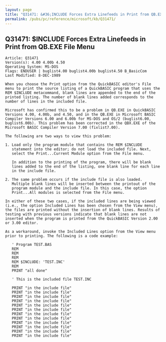 ```yaml
---
layout: page
title: "Q31471: &#36;INCLUDE Forces Extra Linefeeds in Print from QB.EXE File Menu"
permalink: /pubs/pc/reference/microsoft/kb/Q31471/
---
```


## Q31471: &#36;INCLUDE Forces Extra Linefeeds in Print from QB.EXE File Menu

	Article: Q31471
	Version(s): 4.00 4.00b 4.50
	Operating System: MS-DOS
	Flags: ENDUSER | buglist4.00 buglist4.00b buglist4.50 B_BasicCom
	Last Modified: 8-DEC-1989
	
	When you choose the Print option from the QuickBASIC editor's File
	menu to print the source listing of a QuickBASIC program that uses the
	REM $INCLUDE metacommand, blank lines are appended to the end of the
	printed listing. The number of blank lines added corresponds to the
	number of lines in the included file.
	
	Microsoft has confirmed this to be a problem in QB.EXE in QuickBASIC
	Versions 4.00, 4.00b, and 4.50, and in the QB.EXE in Microsoft BASIC
	Compiler Versions 6.00 and 6.00b for MS-DOS and OS/2 (buglist6.00,
	buglist6.00b). This problem has been corrected in the QBX.EXE of the
	Microsoft BASIC Compiler Version 7.00 (fixlist7.00).
	
	The following are two ways to view this problem:
	
	1. Load only the program module that contains the REM $INCLUDE
	   statement into the editor; do not load the included file. Next,
	   select the Print...Current Module option from the File menu.
	
	   In addition to the printing of the program, there will be blank
	   lines added to the end of the listing, one blank line for each line
	   in the include file.
	
	2. The same problem occurs if the include file is also loaded.
	   Multiple blank lines will be inserted between the printout of the
	   program module and the include file. In this case, the option
	   Print...All modules is selected from the File menu.
	
	In either of these two cases, if the included lines are being viewed
	(i.e., the option Included Lines has been chosen from the View menu),
	the files are printed without the insertion of blank lines. Results of
	testing with previous versions indicate that blank lines are not
	inserted when the program is printed from the QuickBASIC Version 2.00
	or 3.00 editor.
	
	As a workaround, invoke the Included Lines option from the View menu
	prior to printing. The following is a code example:
	
	   ' Program TEST.BAS
	   REM
	   REM
	   REM
	   REM $INCLUDE: 'TEST.INC'
	   REM
	   PRINT "all done"
	
	   ' This is the included file TEST.INC
	
	   PRINT "in the include file"
	   PRINT "in the include file"
	   PRINT "in the include file"
	   PRINT "in the include file"
	   PRINT "in the include file"
	   PRINT "in the include file"
	   PRINT "in the include file"
	   PRINT "in the include file"
	   PRINT "in the include file"
	   PRINT "in the include file"
	   PRINT "in the include file"
	   PRINT "in the include file"
